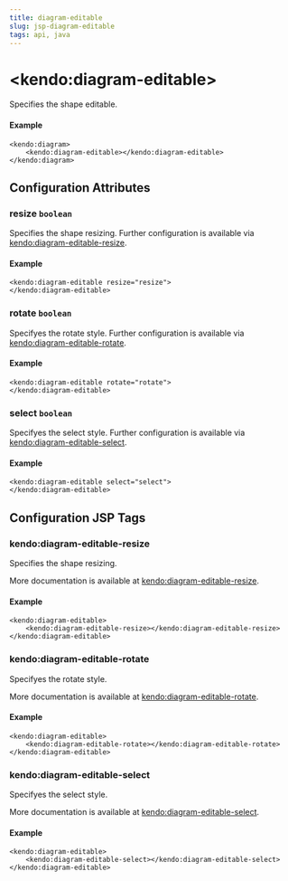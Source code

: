 ```yaml
---
title: diagram-editable
slug: jsp-diagram-editable
tags: api, java
---
```


# \<kendo:diagram-editable\>

Specifies the shape editable.

#### Example
    <kendo:diagram>
        <kendo:diagram-editable></kendo:diagram-editable>
    </kendo:diagram>

## Configuration Attributes

### resize `boolean`

Specifies the shape resizing. Further configuration is available via [kendo:diagram-editable-resize](#kendo-diagram-editable-resize). 

#### Example
    <kendo:diagram-editable resize="resize">
    </kendo:diagram-editable>

### rotate `boolean`

Specifyes the rotate style. Further configuration is available via [kendo:diagram-editable-rotate](#kendo-diagram-editable-rotate). 

#### Example
    <kendo:diagram-editable rotate="rotate">
    </kendo:diagram-editable>

### select `boolean`

Specifyes the select style. Further configuration is available via [kendo:diagram-editable-select](#kendo-diagram-editable-select). 

#### Example
    <kendo:diagram-editable select="select">
    </kendo:diagram-editable>


##  Configuration JSP Tags

### kendo:diagram-editable-resize

Specifies the shape resizing.

More documentation is available at [kendo:diagram-editable-resize](/kendo-ui/api/wrappers/jsp/diagram/editable-resize).

#### Example

    <kendo:diagram-editable>
        <kendo:diagram-editable-resize></kendo:diagram-editable-resize>
    </kendo:diagram-editable>

### kendo:diagram-editable-rotate

Specifyes the rotate style.

More documentation is available at [kendo:diagram-editable-rotate](/kendo-ui/api/wrappers/jsp/diagram/editable-rotate).

#### Example

    <kendo:diagram-editable>
        <kendo:diagram-editable-rotate></kendo:diagram-editable-rotate>
    </kendo:diagram-editable>

### kendo:diagram-editable-select

Specifyes the select style.

More documentation is available at [kendo:diagram-editable-select](/kendo-ui/api/wrappers/jsp/diagram/editable-select).

#### Example

    <kendo:diagram-editable>
        <kendo:diagram-editable-select></kendo:diagram-editable-select>
    </kendo:diagram-editable>

